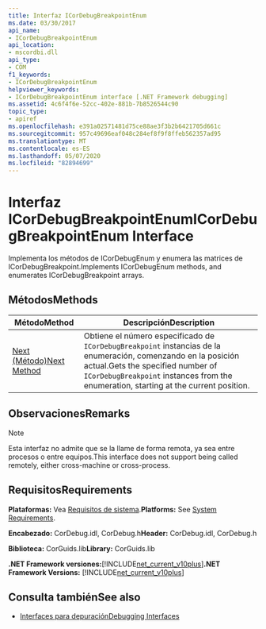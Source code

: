 ```yaml
---
title: Interfaz ICorDebugBreakpointEnum
ms.date: 03/30/2017
api_name:
- ICorDebugBreakpointEnum
api_location:
- mscordbi.dll
api_type:
- COM
f1_keywords:
- ICorDebugBreakpointEnum
helpviewer_keywords:
- ICorDebugBreakpointEnum interface [.NET Framework debugging]
ms.assetid: 4c6f4f6e-52cc-402e-881b-7b8526544c90
topic_type:
- apiref
ms.openlocfilehash: e391a02571481d75ce88ae3f3b2b6421705d661c
ms.sourcegitcommit: 957c49696eaf048c284ef8f9f8ffeb562357ad95
ms.translationtype: MT
ms.contentlocale: es-ES
ms.lasthandoff: 05/07/2020
ms.locfileid: "82894699"
---
```

# <a name="icordebugbreakpointenum-interface"></a><span data-ttu-id="5533e-102">Interfaz ICorDebugBreakpointEnum</span><span class="sxs-lookup"><span data-stu-id="5533e-102">ICorDebugBreakpointEnum Interface</span></span>

<span data-ttu-id="5533e-103">Implementa los métodos de ICorDebugEnum y enumera las matrices de ICorDebugBreakpoint.</span><span class="sxs-lookup"><span data-stu-id="5533e-103">Implements ICorDebugEnum methods, and enumerates ICorDebugBreakpoint arrays.</span></span>  
  
## <a name="methods"></a><span data-ttu-id="5533e-104">Métodos</span><span class="sxs-lookup"><span data-stu-id="5533e-104">Methods</span></span>  
  
|<span data-ttu-id="5533e-105">Método</span><span class="sxs-lookup"><span data-stu-id="5533e-105">Method</span></span>|<span data-ttu-id="5533e-106">Descripción</span><span class="sxs-lookup"><span data-stu-id="5533e-106">Description</span></span>|  
|------------|-----------------|  
|[<span data-ttu-id="5533e-107">Next (Método)</span><span class="sxs-lookup"><span data-stu-id="5533e-107">Next Method</span></span>](icordebugbreakpointenum-next-method.md)|<span data-ttu-id="5533e-108">Obtiene el número especificado de `ICorDebugBreakpoint` instancias de la enumeración, comenzando en la posición actual.</span><span class="sxs-lookup"><span data-stu-id="5533e-108">Gets the specified number of `ICorDebugBreakpoint` instances from the enumeration, starting at the current position.</span></span>|  
  
## <a name="remarks"></a><span data-ttu-id="5533e-109">Observaciones</span><span class="sxs-lookup"><span data-stu-id="5533e-109">Remarks</span></span>  
  
> [!NOTE]
> <span data-ttu-id="5533e-110">Esta interfaz no admite que se la llame de forma remota, ya sea entre procesos o entre equipos.</span><span class="sxs-lookup"><span data-stu-id="5533e-110">This interface does not support being called remotely, either cross-machine or cross-process.</span></span>  
  
## <a name="requirements"></a><span data-ttu-id="5533e-111">Requisitos</span><span class="sxs-lookup"><span data-stu-id="5533e-111">Requirements</span></span>  
 <span data-ttu-id="5533e-112">**Plataformas:** Vea [Requisitos de sistema](../../get-started/system-requirements.md).</span><span class="sxs-lookup"><span data-stu-id="5533e-112">**Platforms:** See [System Requirements](../../get-started/system-requirements.md).</span></span>  
  
 <span data-ttu-id="5533e-113">**Encabezado:** CorDebug.idl, CorDebug.h</span><span class="sxs-lookup"><span data-stu-id="5533e-113">**Header:** CorDebug.idl, CorDebug.h</span></span>  
  
 <span data-ttu-id="5533e-114">**Biblioteca:** CorGuids.lib</span><span class="sxs-lookup"><span data-stu-id="5533e-114">**Library:** CorGuids.lib</span></span>  
  
 <span data-ttu-id="5533e-115">**.NET Framework versiones:**[!INCLUDE[net_current_v10plus](../../../../includes/net-current-v10plus-md.md)]</span><span class="sxs-lookup"><span data-stu-id="5533e-115">**.NET Framework Versions:** [!INCLUDE[net_current_v10plus](../../../../includes/net-current-v10plus-md.md)]</span></span>  
  
## <a name="see-also"></a><span data-ttu-id="5533e-116">Consulta también</span><span class="sxs-lookup"><span data-stu-id="5533e-116">See also</span></span>

- [<span data-ttu-id="5533e-117">Interfaces para depuración</span><span class="sxs-lookup"><span data-stu-id="5533e-117">Debugging Interfaces</span></span>](debugging-interfaces.md)
